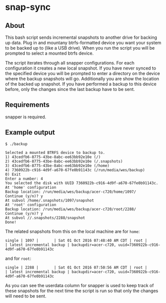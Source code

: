 # snap-sync

## About

This bash script sends incremental snapshots to another drive for backing up
data. Plug in and mountany btrfs-formatted device you want your system to be
backed up to (like a USB drive).  When you run the script you will be prompted
to select a mounted btrfs device.

The script iterates through all snapper configurations. For each configuration
it creates a new local snapshot. If you have never synced to the specified
device you will be prompted to enter a directory on the device where the backup
snapshots will go. Additionally you are show the location of the backed up
snapshot. If you have performed a backup to this device before, only the changes
since the last backup have to be sent.

## Requirements

snapper is required.

## Example output

    $ ./backup

    Selected a mounted BTRFS device to backup to.
    1) 43cedfb6-8775-43be-8abc-ee63bb92e10e (/)
    2) 43cedfb6-8775-43be-8abc-ee63bb92e10e (/.snapshots)
    3) 43cedfb6-8775-43be-8abc-ee63bb92e10e (/home)
    4) 7360922b-c916-4d9f-a670-67fe0b91143c (/run/media/wes/backup)
    0) Exit
    Enter a number: 4
    You selected the disk with UUID 7360922b-c916-4d9f-a670-67fe0b91143c.
    At 'home' configuration
    Backup location: /run/media/wes/backup/acer-c720/home/1097/
    Continue (y/n)? y
    At subvol /home/.snapshots/1097/snapshot
    At 'root' configuration
    Backup location: /run/media/wes/backup/acer-c720/root/2288/
    Continue (y/n)? y
    At subvol //.snapshots/2288/snapshot
    Done!

The related snapshots from this on the local machine are for `home`:

    single | 1097 |       | Sat 01 Oct 2016 07:48:40 AM CDT | root |          | latest incremental backup | backupdir=acer-c720, uuid=7360922b-c916-4d9f-a670-67fe0b91143c

and for `root`:

    single | 2288 |       | Sat 01 Oct 2016 07:50:56 AM CDT | root |          | latest incremental backup | backupdir=acer-c720, uuid=7360922b-c916-4d9f-a670-67fe0b91143c

As you can see the userdata column for snapper is used to keep track of these
snapshots for the next time the script is run so that only the changes will need
to be sent.
